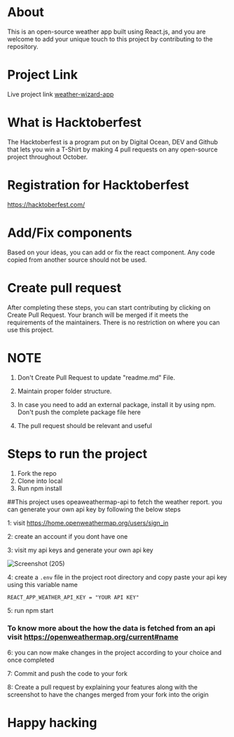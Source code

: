 # About

This is an open-source weather app built using React.js, and you are welcome to add your unique touch to this project by contributing to the repository.

# Project Link

Live project link [weather-wizard-app](https://weather-wizard-app.netlify.app)

# What is Hacktoberfest
The Hacktoberfest is a program put on by Digital Ocean, DEV and Github that lets you win a T-Shirt by making 4 pull requests on any open-source project throughout October.

# Registration for Hacktoberfest
https://hacktoberfest.com/

# Add/Fix components
Based on your ideas, you can add or fix the react component. Any code copied from another source should not be used.

# Create pull request
After completing these steps, you can start contributing by clicking on Create Pull Request. Your branch will be merged if it meets the requirements of the maintainers. There is no restriction on where you can use this project.


# NOTE
1. Don't Create Pull Request to update "readme.md" File.

2. Maintain proper folder structure.

3. In case you need to add an external package, install it by using npm. Don't push the complete package file here

3. The pull request should be relevant and useful



# Steps to run the project
1. Fork the repo
2. Clone into local
3. Run npm install

##This project uses opeaweathermap-api to fetch the weather report. you can generate your own api key by following the below steps

1: visit https://home.openweathermap.org/users/sign_in

2: create an account if you dont have one

3: visit my api keys and generate your own api key

![Screenshot (205)](https://user-images.githubusercontent.com/49120376/194599069-eb40c105-33e2-4500-bf47-ea9c47db5eea.png)

4: create a `.env` file in the project root directory and copy paste your api key using this variable name

`REACT_APP_WEATHER_API_KEY = "YOUR API KEY"`

5: run npm start 

### To know more about the how the data is fetched from an api visit https://openweathermap.org/current#name

6: you can now make changes in the project according to your choice and once completed

7: Commit and push the code to your fork

8: Create a pull request by explaining your features along with the screenshot to have the changes merged from your fork into the origin

# Happy hacking







